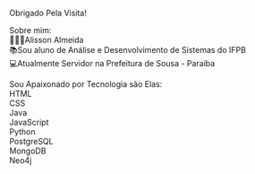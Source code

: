 Obrigado Pela Visita!

Sobre mim:	
🧔🏽‍♂️Alisson Almeida    	
📚Sou aluno de Análise e Desenvolvimento de Sistemas do IFPB  	  
💻Atualmente Servidor na Prefeitura de Sousa - Paraiba      
  
Sou Apaixonado por Tecnologia são Elas:  
HTML   
CSS  
Java  
JavaScript	  
Python	  
PostgreSQL    	
MongoDB	      
Neo4j	      

<!--
**AlissonAlmeidaSS/AlissonAlmeidaSS** is a ✨ _special_ ✨ repository because its `README.md` (this file) appears on your GitHub profile.

Here are some ideas to get you started:

- 🔭 I’m currently working on ...
- 🌱 I’m currently learning ...
- 👯 I’m looking to collaborate on ...
- 🤔 I’m looking for help with ...
- 💬 Ask me about ...
- 📫 How to reach me: ...
- 😄 Pronouns: ...
- ⚡ Fun fact: ...
-->

